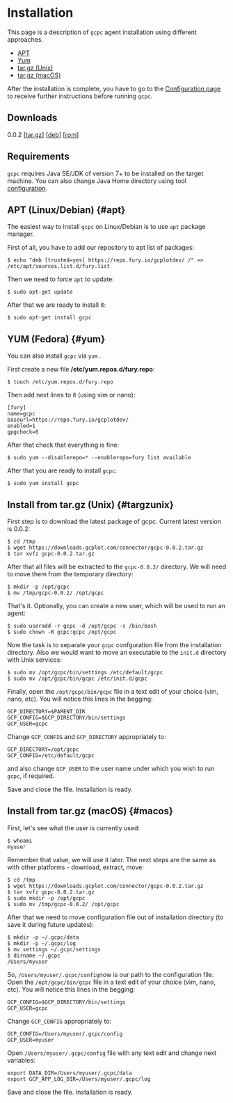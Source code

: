 # Installation

This page is a description of `gcpc` agent installation using different approaches.

* [APT](#apt)
* [Yum](#yum)
* [tar.gz \(Unix\)](#targzunix)
* [tar.gz \(macOS\)](#macos)

After the installation is complete, you have to go to the [Configuration page](/log-files-processing/connector-installation-and-configuration/configuration.md) to receive further instructions before running `gcpc`.

## Downloads

0.0.2 \[[tar.gz](https://downloads.gcplot.com/connector/gcpc-0.0.2.tar.gz)\] \[[deb](https://downloads.gcplot.com/connector/bin/gcpc_0.0.2-1_all.deb)\] \[[rpm](https://downloads.gcplot.com/connector/bin/gcpc-0.0.2-2.all.rpm)\]

## Requirements

`gcpc` requires Java SE/JDK of version 7+ to be installed on the target machine. You can also change Java Home directory using tool [configuration](/log-files-processing/connector-installation-and-configuration/configuration.md).

## APT \(Linux/Debian\) {#apt}

The easiest way to install `gcpc` on Linux/Debian is to use `apt` package manager.

First of all, you have to add our repository to apt list of packages:

```
$ echo "deb [trusted=yes] https://repo.fury.io/gcplotdev/ /" >> /etc/apt/sources.list.d/fury.list
```

Then we need to force `apt` to update:

```
$ sudo apt-get update
```

After that we are ready to install it:

```
$ sudo apt-get install gcpc
```

## YUM \(Fedora\) {#yum}

You can also install `gcpc` via `yum` .

First create a new file **/etc/yum.repos.d/fury.repo**:

```
$ touch /etc/yum.repos.d/fury.repo
```

Then add next lines to it \(using vim or nano\):

```
[fury]
name=gcpc
baseurl=https://repo.fury.io/gcplotdev/
enabled=1
gpgcheck=0
```

After that check that everything is fine:

```
$ sudo yum --disablerepo=* --enablerepo=fury list available
```

After that you are ready to install `gcpc`:

```
$ sudo yum install gcpc
```

## Install from tar.gz \(Unix\) {#targzunix}

First step is to download the latest package of gcpc. Current latest version is 0.0.2:

```
$ cd /tmp
$ wget https://downloads.gcplot.com/connector/gcpc-0.0.2.tar.gz
$ tar xvfz gcpc-0.0.2.tar.gz
```

After that all files will be extracted to the `gcpc-0.0.2/` directory. We will need to move them from the temporary directory:

```
$ mkdir -p /opt/gcpc
$ mv /tmp/gcpc-0.0.2/ /opt/gcpc
```

That's it. Optionally, you can create a new user, which will be used to run an agent:

```
$ sudo useradd -r gcpc -d /opt/gcpc -s /bin/bash
$ sudo chown -R gcpc:gcpc /opt/gcpc
```

Now the task is to separate your `gcpc` confguration file from the installation directory. Also we would want to move an executable to the `init.d` directory with Unix services:

```
$ sudo mv /opt/gcpc/bin/settings /etc/default/gcpc
$ sudo mv /opt/gcpc/bin/gcpc /etc/init.d/gcpc
```

Finally, open the `/opt/gcpc/bin/gcpc` file in a text edit of your choice \(vim, nano, etc\). You will notice this lines in the begging:

```
GCP_DIRECTORY=$PARENT_DIR
GCP_CONFIG=$GCP_DIRECTORY/bin/settings
GCP_USER=gcpc
```

Change `GCP_CONFIG` and `GCP_DIRECTORY` appropriately to:

```
GCP_DIRECTORY=/opt/gcpc
GCP_CONFIG=/etc/default/gcpc
```

and also change `GCP_USER` to the user name under which you wish to run `gcpc`, if required.

Save and close the file. Installation is ready.

## Install from tar.gz \(macOS\) {#macos}

First, let's see what the user is currently used:

```
$ whoami
myuser
```

Remember that value, we will use it later. The next steps are the same as with other platforms - download, extract, move:

```
$ cd /tmp
$ wget https://downloads.gcplot.com/connector/gcpc-0.0.2.tar.gz
$ tar xvfz gcpc-0.0.2.tar.gz
$ sudo mkdir -p /opt/gcpc
$ sudo mv /tmp/gcpc-0.0.2/ /opt/gcpc
```

After that we need to move configuration file out of installation directory \(to save it during future updates\):

```
$ mkdir -p ~/.gcpc/data
$ mkdir -p ~/.gcpc/log
$ mv settings ~/.gcpc/settings
$ dirname ~/.gcpc
/Users/myuser
```

So, `/Users/myuser/.gcpc/config`now is our path to the configuration file. Open the `/opt/gcpc/bin/gcpc` file in a text edit of your choice \(vim, nano, etc\). You will notice this lines in the begging:

```
GCP_CONFIG=$GCP_DIRECTORY/bin/settings
GCP_USER=gcpc
```

Change `GCP_CONFIG` appropriately to:

```
GCP_CONFIG=/Users/myuser/.gcpc/config
GCP_USER=myuser
```

Open `/Users/myuser/.gcpc/config` file with any text edit and change next variables:

```
export DATA_DIR=/Users/myuser/.gcpc/data
export GCP_APP_LOG_DIR=/Users/myuser/.gcpc/log
```

Save and close the file. Installation is ready.

